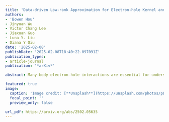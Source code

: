 ```yaml
---
title: 'Data-driven Low-rank Approximation for Electron-hole Kernel and Acceleration of Time-dependent GW Calculations'
authors:
- 'Bowen Hou'
- Jinyuan Wu
- Victor Chang Lee
- Jiaxuan Guo
- Luna Y. Liu
- Diana Y Qiu
date: '2025-02-08'
publishDate: '2025-02-08T18:40:22.097091Z'
publication_types:
- article-journal
publication: '*arXiv*'

abstract: Many-body electron-hole interactions are essential for understanding non-linear optical processes and ultrafast spectroscopy of materials. Recent first principles approaches based on nonequilibrium Green's function formalisms, such as the time-dependent adiabatic GW (TD-aGW) approach, can predict the nonequilibrium dynamics of excited states including electron-hole interactions. However, the high dimensionality of the electron-hole kernel poses significant computational challenges for scalability. Here, we develop a data-driven low-rank approximation for the electron-hole kernel, leveraging localized excitonic effects in the Hilbert space of crystalline systems. Through singular value decomposition (SVD) analysis, we show that the subspace of non-zero singular values, containing the key information of the electron-hole kernel, retains a small size even as the k-grid grows, ensuring computational feasibility with extremely dense k-grids for converged calculations. Utilizing this low-rank property, we achieve at least 95% compression of the kernel and an order-of-magnitude speedup of TD-aGW calculations. Our method, rooted in physical interpretability, outperforms existing machine learning approaches by avoiding intensive training processes and eliminating time-accumulated errors, providing a general framework for high-throughput, nonequilibrium simulation of light-driven dynamics in materials.

featured: true
image:
  caption: 'Image credit: [**Unsplash**](https://unsplash.com/photos/pLCdAaMFLTE)'
  focal_point: ''
  preview_only: false

url_pdf: https://arxiv.org/abs/2502.05635
---
```

